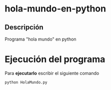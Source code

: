 # hola-mundo-en-python

## Descripción
Programa "hola mundo" en python

# Ejecución del programa
Para **ejecutarlo** escribir el siguiente comando 
```
python HolaMundo.py
```
